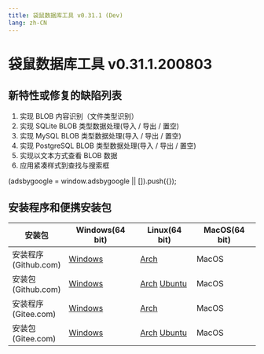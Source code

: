 ```yaml
---
title: 袋鼠数据库工具 v0.31.1 (Dev)
lang: zh-CN
---
```


# 袋鼠数据库工具 v0.31.1.200803

## 新特性或修复的缺陷列表
1. 实现 BLOB 内容识别（文件类型识别）
2. 实现 SQLite BLOB 类型数据处理(导入 / 导出 / 置空)
3. 实现 MySQL BLOB 类型数据处理(导入 / 导出 / 置空)
4. 实现 PostgreSQL BLOB 类型数据处理(导入 / 导出 / 置空)
5. 实现以文本方式查看 BLOB 数据
6. 应用紧凑样式到查找与搜索框

<div>
    <script2 type="text/javascript" async="true" src="https://pagead2.googlesyndication.com/pagead/js/adsbygoogle.js" />
    <ins class="adsbygoogle"
        style="display:block; text-align:center;"
        data-ad-layout="in-article"
        data-ad-format="fluid"
        data-ad-client="ca-pub-3975819313740938"
        data-ad-slot="6760827895"></ins>
    <script2 type="text/javascript">
        (adsbygoogle = window.adsbygoogle || []).push({});
    </script2>
</div>


## 安装程序和便携安装包 <Badge text="链接已失效" type="warning"/>

| 安装包        | Windows(64 bit) | Linux(64 bit)   | MacOS(64 bit)   |
|-----------------|-----------------|-----------------|-----------------|
| 安装程序<br/>(Github.com) | [Windows](https://github.com/dbkangaroo/kangaroo/releases/download/v0.31.1.200803/kangaroo-0.31.1.200803-AMD64.exe) | [Arch](https://github.com/dbkangaroo/kangaroo/releases/download/v0.31.1.200803/kangaroo-0.31.1.200803-1-x86_64.pkg.tar.xz) | MacOS |
| 安装包<br/>(Github.com)  | [Windows](https://github.com/dbkangaroo/kangaroo/releases/download/v0.31.1.200803/kangaroo-0.31.1.200803-AMD64.7z) | [Arch](https://github.com/dbkangaroo/kangaroo/releases/download/v0.31.1.200803/kangaroo-0.31.1.200803-arch.tar.gz) [Ubuntu](https://github.com/dbkangaroo/kangaroo/releases/download/v0.31.1.200803/kangaroo-0.31.1.200803-ubuntu.tar.gz) | MacOS |
| 安装程序<br/>(Gitee.com) | [Windows](https://gitee.com/dbkangaroo/kangaroo/attach_files/446400/download) | [Arch](https://gitee.com/dbkangaroo/kangaroo/attach_files/446402/download) | MacOS |
| 安装包<br/>(Gitee.com)  | [Windows](https://gitee.com/dbkangaroo/kangaroo/attach_files/446401/download) | [Arch](https://gitee.com/dbkangaroo/kangaroo/attach_files/446403/download) [Ubuntu](https://gitee.com/dbkangaroo/kangaroo/attach_files/446404/download) | MacOS |